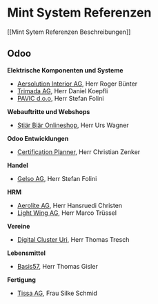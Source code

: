 # Mint System Referenzen

[[Mint Sytem Referenzen Beschreibungen]]

## Odoo

**Elektrische Komponenten und Systeme**

* [Aersolution Interior AG](https://www.aersolution.com/), Herr Roger Bünter
* [Trimada AG](https://www.trimada.ch/), Herr Daniel Koepfli
* [PAVIC d.o.o](https://www.pavicdoo.rs/ "https://www.pavicdoo.rs/"), Herr Stefan Folini

**Webauftritte und Webshops**

* [Stiär Biär Onlineshop](https://shop.stiärbiär.ch/), Herr Urs Wagner

**Odoo Entwicklungen**

* [Certification Planner](https://github.com/Mint-System/Certificate-Planner), Herr Christian Zenker

**Handel**

* [Gelso AG](https://www.gelso.ch), Herr Stefan Folini

**HRM**

* [Aerolite AG](https://aerolite.ch/), Herr Hansruedi Christen
* [Light Wing AG](https://www.lightwing.ch/), Herr Marco Trüssel

**Vereine**

* [Digital Cluster Uri](https://digital-cluster-uri.ch/), Herr Thomas Tresch

**Lebensmittel**

* [Basis57](https://www.basis57.ch/), Herr Thomas Gisler

**Fertigung**

* [Tissa AG](https://www.tissa.ch/), Frau Silke Schmid